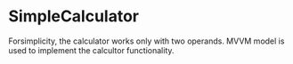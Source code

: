 # SimpleCalculator

Forsimplicity, the calculator works only with two operands. MVVM model is used to implement the calcultor functionality.
